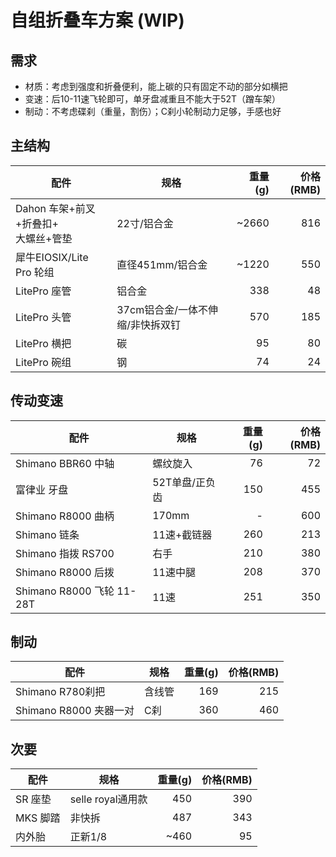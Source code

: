 # 自组折叠车方案 (WIP)

## 需求

- 材质：考虑到强度和折叠便利，能上碳的只有固定不动的部分如横把
- 变速：后10-11速飞轮即可，单牙盘减重且不能大于52T（蹭车架）
- 制动：不考虑碟刹（重量，割伤）；C刹小轮制动力足够，手感也好

## 主结构

|配件|规格|重量(g)|价格(RMB)|
|-|-|-:|-:|
|Dahon 车架+前叉+折叠扣+<br>大螺丝+管垫|22寸/铝合金|~2660|816|
|犀牛EIOSIX/Lite Pro 轮组|直径451mm/铝合金|~1220|550|
|LitePro 座管|铝合金|338|48|
|LitePro 头管|37cm铝合金/一体不伸缩/非快拆双钉|570|185|
|LitePro 横把|碳|95|80|
|LitePro 碗组|钢|74|24|

## 传动变速

|配件|规格|重量(g)|价格(RMB)|
|-|-|-:|-:|
|Shimano BBR60 中轴|螺纹旋入|76|72|
|富律业 牙盘|52T单盘/正负齿|150|455|
|Shimano R8000 曲柄|170mm|-|600|
|Shimano 链条|11速+截链器|260|213|
|Shimano 指拨 RS700|右手|210|380|
|Shimano R8000 后拨|11速中腿|208|370|
|Shimano R8000 飞轮 11-28T|11速|251|350|

## 制动

|配件|规格|重量(g)|价格(RMB)|
|-|-|-:|-:|
|Shimano R780刹把|含线管|169|215|
|Shimano R8000 夹器一对|C刹|360|460|

## 次要

|配件|规格|重量(g)|价格(RMB)|
|-|-|-:|-:|
|SR 座垫|selle royal通用款|450|390|
|MKS 脚踏|非快拆|487|343|
|内外胎|正新1/8|~460|95|
